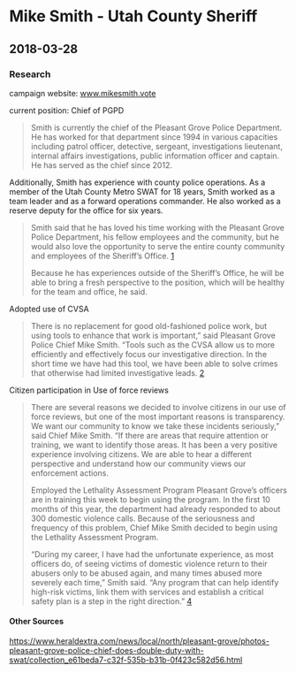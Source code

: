 # Mike Smith - Utah County Sheriff

## 2018-03-28

### Research

campaign website: www.mikesmith.vote

current position: Chief of PGPD

>Smith is currently the chief of the Pleasant Grove Police Department. He has worked for that department since 1994 in various capacities including patrol officer, detective, sergeant, investigations lieutenant, internal affairs investigations, public information officer and captain. He has served as the chief since 2012.
>
Additionally, Smith has experience with county police operations. As a member of the Utah County Metro SWAT for 18 years, Smith worked as a team leader and as a forward operations commander. He also worked as a reserve deputy for the office for six years.
>
>Smith said that he has loved his time working with the Pleasant Grove Police Department, his fellow employees and the community, but he would also love the opportunity to serve the entire county community and employees of the Sheriff’s Office. [1]
>
>Because he has experiences outside of the Sheriff’s Office, he will be able to bring a fresh perspective to the position, which will be healthy for the team and office, he said.

Adopted use of CVSA
>There is no replacement for good old-fashioned police work, but using tools to enhance that work is important,” said Pleasant Grove Police Chief Mike Smith. “Tools such as the CVSA allow us to more efficiently and effectively focus our investigative direction. In the short time we have had this tool, we have been able to solve crimes that otherwise had limited investigative leads. [2]

Citizen participation in Use of force reviews
>There are several reasons we decided to involve citizens in our use of force reviews, but one of the most important reasons is transparency. We want our community to know we take these incidents seriously,” said Chief Mike Smith. “If there are areas that require attention or training, we want to identify those areas. It has been a very positive experience involving citizens. We are able to hear a different perspective and understand how our community views our enforcement actions.
>
>Employed the Lethality Assessment Program
Pleasant Grove’s officers are in training this week to begin using the program. In the first 10 months of this year, the department had already responded to about 300 domestic violence calls. Because of the seriousness and frequency of this problem, Chief Mike Smith decided to begin using the Lethality Assessment Program.
>
>“During my career, I have had the unfortunate experience, as most officers do, of seeing victims of domestic violence return to their abusers only to be abused again, and many times abused more severely each time,” Smith said. “Any program that can help identify high-risk victims, link them with services and establish a critical safety plan is a step in the right direction.” [4]


[1]:https://www.heraldextra.com/news/local/crime-and-courts/two-longtime-law-enforcement-officers-throw-hats-into-ring-for/article_4993151f-229c-57ff-bfc2-b044b2d23084.html

[2]:https://www.heraldextra.com/news/local/north/pleasant-grove/pleasant-grove-police-department-buys-new-crime-solving-tool/article_847724f7-27e1-5916-a884-7f3c483a7acd.html

[3]:https://www.heraldextra.com/news/local/crime-and-courts/use-of-force-reviews-an-important-practice-for-utah-county/article_9eba6398-7fd6-570b-b16c-ef9f33ab4785.html

[4]:https://www.heraldextra.com/news/community/tales-from-utah-valley-police-using-new-tool-to-save/article_a4c0aba7-998f-5f48-ae41-381ae722ac77.html

#### Other Sources

https://www.heraldextra.com/news/local/north/pleasant-grove/photos-pleasant-grove-police-chief-does-double-duty-with-swat/collection_e61beda7-c32f-535b-b31b-0f423c582d56.html
